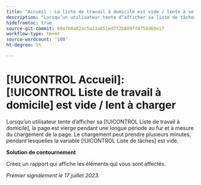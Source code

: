 ```yaml
---
title: "Accueil : La liste de travail à domicile est vide / lente à se charger"
description: "Lorsqu’un utilisateur tente d’afficher sa liste de tâches domestiques, la page est vierge pendant une longue période au fur et à mesure du chargement de la page. Le chargement peut prendre plusieurs minutes, pendant lesquelles la liste de travail est vide."
hidefromtoc: true
source-git-commit: 69a7b0a82ac5a13a851ed7f2b889ff0758d60e17
workflow-type: tm+mt
source-wordcount: '100'
ht-degree: 5%

---
```



# [!UICONTROL Accueil]: [!UICONTROL Liste de travail à domicile] est vide / lent à charger

Lorsqu’un utilisateur tente d’afficher sa [!UICONTROL Liste de travail à domicile], la page est vierge pendant une longue période au fur et à mesure du chargement de la page. Le chargement peut prendre plusieurs minutes, pendant lesquelles la variable [!UICONTROL Liste de tâches] est vide.

**Solution de contournement**

Créez un rapport qui affiche les éléments qui vous sont affectés.

_Premier signalement le 17 juillet 2023._


